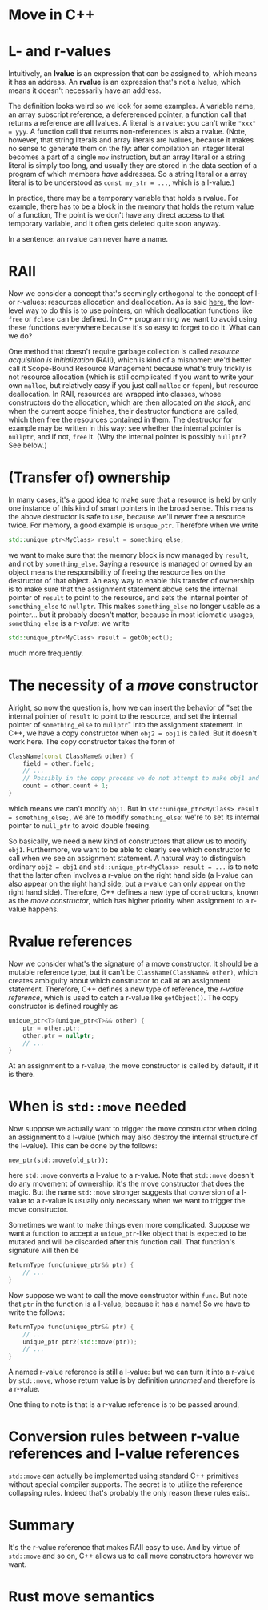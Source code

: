 Move in C++
===========

# L- and r-values

Intuitively, an **lvalue** is an expression that can be assigned to,
which means it has an address.
An **rvalue** is an expression that's not a lvalue,
which means it doesn't necessarily have an address.

The definition looks weird so we look for some examples.
A variable name, an array subscript reference, a defererenced pointer, a function call that returns a reference
are all lvalues.
A literal is a rvalue:
you can't write `"xxx" = yyy`.
A function call that returns non-references is also a rvalue.
(Note, however, that string literals and array literals are lvalues,
because it makes no sense to generate them on the fly:
after compilation an integer literal becomes a part of a single `mov` instruction,
but an array literal or a string literal is simply too long,
and usually they are stored in the data section of a program
of which members *have* addresses.
So a string literal or a array literal is to be understood as `const my_str = ...`,
which is a l-value.)

In practice, there may be a temporary variable that holds a rvalue.
For example, there has to be a block in the memory that holds the return value of a function,
The point is we don't have any direct access to that temporary variable,
and it often gets deleted quite soon anyway.

In a sentence: an rvalue can never have a name.

# RAII

Now we consider a concept that's seemingly orthogonal to the concept of l- or r-values:
resources allocation and deallocation.
As is said [here](variables-and-assignments.md),
the low-level way to do this is to use pointers,
on which deallocation functions like `free` or `fclose` can be defined.
In C++ programming we want to avoid using these functions everywhere because it's so easy to forget to do it.
What can we do?

One method that doesn't require garbage collection is called *resource acquisition is initialization* (RAII), which is kind of a misnomer:
we'd better call it Scope-Bound Resource Management because what's truly trickly is not resource allocation (which is still complicated if you want to write your own `malloc`, but relatively easy if you just call `malloc` or `fopen`), but resource deallocation.
In RAII, resources are wrapped into classes, whose constructors do the allocation, which are then allocated *on the stack*,
and when the current scope finishes, their destructor functions are called,
which then free the resources contained in them.
The destructor for example may be written in this way:
see whether the internal pointer is `nullptr`,
and if not, `free` it.
(Why the internal pointer is possibly `nullptr`? See below.)

# (Transfer of) ownership

In many cases, it's a good idea to make sure that a resource is held by only one instance of this kind of smart pointers in the broad sense.
This means the above destructor is safe to use,
because we'll never free a resource twice.
For memory, a good example is `unique_ptr`.
Therefore when we write 
```C++
std::unique_ptr<MyClass> result = something_else;
```
we want to make sure that the memory block is now managed by `result`,
and not by `something_else`.
Saying a resource is managed or owned by an object means the responsibility of freeing the resource lies on the destructor of that object.
An easy way to enable this transfer of ownership is to make sure that the assignment statement above sets the internal pointer of `result` to point to the resource, and sets the internal pointer of `something_else` to `nullptr`.
This makes `something_else` no longer usable as a pointer...
but it probably doesn't matter, because in most idiomatic usages,
`something_else` is a *r-value*:
we write 
```C++
std::unique_ptr<MyClass> result = getObject();
```
much more frequently. 

# The necessity of a *move* constructor

Alright, so now the question is, how we can insert the behavior of "set the internal pointer of `result` to point to the resource, and set the internal pointer of `something_else` to `nullptr`" into the assignment statement.
In C++, we have a copy constructor when `obj2 = obj1` is called.
But it doesn't work here.
The copy constructor takes the form of 
```C++
ClassName(const ClassName& other) {
    field = other.field;
    // ... 
    // Possibly in the copy process we do not attempt to make obj1 and obj2 identical:
    count = other.count + 1;
}
```
which means we can't modify `obj1`.
But in `std::unique_ptr<MyClass> result = something_else;`,
we are to modify `something_else`:
we're to set its internal pointer to `null_ptr` to avoid double freeing.

So basically, we need a new kind of constructors that allow us to modify `obj1`.
Furthermore, we want to be able to clearly see which constructor to call when we see an assignment statement.
A natural way to distinguish ordinary `obj2 = obj1` and `std::unique_ptr<MyClass> result = ...` is to note that the latter often involves a r-value on the right hand side 
(a l-value can also appear on the right hand side, but a r-value can only appear on the right hand side).
Therefore, C++ defines a new type of constructors, known as the *move constructor*,
which has higher priority when assignment to a r-value happens.

# Rvalue references

Now we consider what's the signature of a move constructor.
It should be a mutable reference type,
but it can't be `ClassName(ClassName& other)`, which creates ambiguity about which constructor to call at an assignment statement.
Therefore, C++ defines a new type of reference, the *r-value reference*,
which is used to catch a r-value like `getObject()`.
The copy constructor is defined roughly as
```C++
unique_ptr<T>(unique_ptr<T>&& other) {
    ptr = other.ptr;
    other.ptr = nullptr;
    // ...
}
```
At an assignment to a r-value, the move constructor is called by default,
if it is there.

# When is `std::move` needed

Now suppose we actually want to trigger the move constructor when doing an assignment to a l-value (which may also destroy the internal structure of the l-value).
This can be done by the follows:
```
new_ptr(std::move(old_ptr));
```
here `std::move` converts a l-value to a r-value.
Note that `std::move` doesn't do any movement of ownership:
it's the move constructor that does the magic.
But the name `std::move` stronger suggests that conversion of a l-value to a r-value is usually only necessary when we want to trigger the move constructor.

Sometimes we want to make things even more complicated.
Suppose we want a function to accept a `unique_ptr`-like object that is expected to be mutated and will be discarded after this function call.
That function's signature will then be 
```C++
ReturnType func(unique_ptr&& ptr) {
    // ...
}
```
Now suppose we want to call the move constructor within `func`.
But note that `ptr` in the function is a l-value, because it has a name!
So we have to write the follows:
```C++
ReturnType func(unique_ptr&& ptr) {
    // ...
    unique_ptr ptr2(std::move(ptr));
    // ...
}
```
A named r-value reference is still a l-value:
but we can turn it into a r-value by `std::move`,
whose return value is by definition *unnamed* and therefore is a r-value.

One thing to note is that is a r-value reference is to be passed around,

# Conversion rules between r-value references and l-value references

`std::move` can actually be implemented using standard C++ primitives without special compiler supports.
The secret is to utilize the reference collapsing rules.
Indeed that's probably the only reason these rules exist.

# Summary

It's the r-value reference that makes RAII easy to use.
And by virtue of `std::move` and so on,
C++ allows us to call move constructors however we want.

# Rust move semantics

